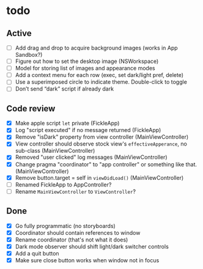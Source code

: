 # todo

## Active

- [ ] Add drag and drop to acquire background images (works in App Sandbox?)
- [ ] Figure out how to set the desktop image (NSWorkspace)
- [ ] Model for storing list of images and appearance modes
- [ ] Add a context menu for each row (exec, set dark/light pref, delete)
- [ ] Use a superimposed circle to indicate theme. Double-click to toggle
- [ ] Don’t send “dark” script if already dark

## Code review

- [x] Make apple script `let` private (FickleApp)
- [x] Log "script executed" if no message returned (FickleApp)
- [x] Remove "isDark" property from view controller (MainViewController)
- [x] View controller should observe stock view's `effectiveApperance`, no sub-class (MainViewController)
- [x] Removed "user clicked" log messages (MainViewController)
- [x] Change pragma "coordinator" to "app controller" or something like that. (MainViewController)
- [x] Remove button.target = self in `viewDidLoad()` (MainViewController)
- [ ] Renamed FickleApp to AppController?
- [ ] Rename `MainViewController` to `ViewController`?

## Done

- [x] Go fully programmatic (no storyboards)
- [x] Coordinator should contain references to window
- [x] Rename coordinator (that's not what it does)
- [x] Dark mode observer should shift light/dark switcher controls
- [x] Add a quit button
- [x] Make sure close button works when window not in focus

